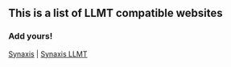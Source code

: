 ## This is a list of LLMT compatible websites ##
### Add yours! ###

[Synaxis](https://synaxis.com.ar) | [Synaxis LLMT](https://synaxis.com.ar/llmt)
